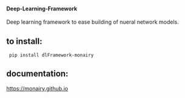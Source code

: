 #### Deep-Learning-Framework
Deep learning framework to ease building of nueral network models.

## to install: ##
``` pip install dlFramework-monairy```

## documentation:
https://monairy.github.io
